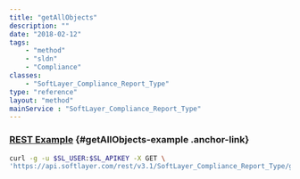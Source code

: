 ```yaml
---
title: "getAllObjects"
description: ""
date: "2018-02-12"
tags:
    - "method"
    - "sldn"
    - "Compliance"
classes:
    - "SoftLayer_Compliance_Report_Type"
type: "reference"
layout: "method"
mainService : "SoftLayer_Compliance_Report_Type"
---
```


### [REST Example](#getAllObjects-example) <a href="/article/rest/"><i class="fas fa-question"></i></a> {#getAllObjects-example .anchor-link} 
```bash
curl -g -u $SL_USER:$SL_APIKEY -X GET \
'https://api.softlayer.com/rest/v3.1/SoftLayer_Compliance_Report_Type/getAllObjects'
```

